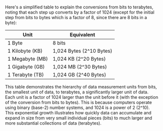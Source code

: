 
Here's a simplified table to explain the conversions from bits to terabytes, noting that each step up converts by a factor of 1024 (except for the initial step from bits to bytes which is a factor of 8, since there are 8 bits in a byte):

|Unit|Equivalent|
|---|---|
|1 Byte|8 bits|
|1 Kilobyte (KB)|1,024 Bytes (2^10 Bytes)|
|1 Megabyte (MB)|1,024 KB (2^20 Bytes)|
|1 Gigabyte (GB)|1,024 MB (2^30 Bytes)|
|1 Terabyte (TB)|1,024 GB (2^40 Bytes)|

This table demonstrates the hierarchy of data measurement units from bits, the smallest unit of data, to terabytes, a significantly larger unit of data. Each unit is a factor of 1024 larger than the unit before it (with the exception of the conversion from bits to bytes). This is because computers operate using binary (base-2) number systems, and 1024 is a power of 2 (2^10). This exponential growth illustrates how quickly data can accumulate and expand in size from very small individual pieces (bits) to much larger and more substantial collections of data (terabytes).